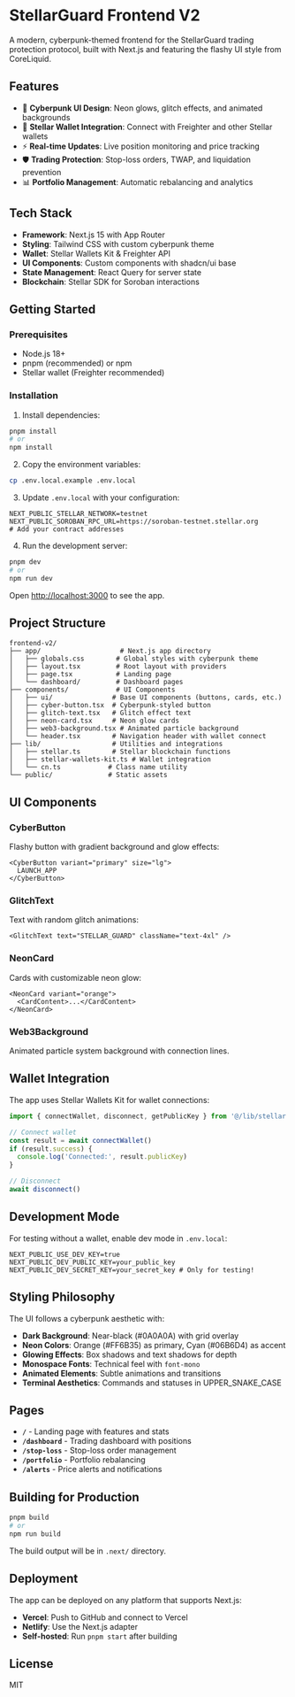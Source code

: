 # StellarGuard Frontend V2

A modern, cyberpunk-themed frontend for the StellarGuard trading protection protocol, built with Next.js and featuring the flashy UI style from CoreLiquid.

## Features

- 🎨 **Cyberpunk UI Design**: Neon glows, glitch effects, and animated backgrounds
- 🔐 **Stellar Wallet Integration**: Connect with Freighter and other Stellar wallets
- ⚡ **Real-time Updates**: Live position monitoring and price tracking
- 🛡️ **Trading Protection**: Stop-loss orders, TWAP, and liquidation prevention
- 📊 **Portfolio Management**: Automatic rebalancing and analytics

## Tech Stack

- **Framework**: Next.js 15 with App Router
- **Styling**: Tailwind CSS with custom cyberpunk theme
- **Wallet**: Stellar Wallets Kit & Freighter API
- **UI Components**: Custom components with shadcn/ui base
- **State Management**: React Query for server state
- **Blockchain**: Stellar SDK for Soroban interactions

## Getting Started

### Prerequisites

- Node.js 18+ 
- pnpm (recommended) or npm
- Stellar wallet (Freighter recommended)

### Installation

1. Install dependencies:
```bash
pnpm install
# or
npm install
```

2. Copy the environment variables:
```bash
cp .env.local.example .env.local
```

3. Update `.env.local` with your configuration:
```env
NEXT_PUBLIC_STELLAR_NETWORK=testnet
NEXT_PUBLIC_SOROBAN_RPC_URL=https://soroban-testnet.stellar.org
# Add your contract addresses
```

4. Run the development server:
```bash
pnpm dev
# or
npm run dev
```

Open [http://localhost:3000](http://localhost:3000) to see the app.

## Project Structure

```
frontend-v2/
├── app/                    # Next.js app directory
│   ├── globals.css        # Global styles with cyberpunk theme
│   ├── layout.tsx         # Root layout with providers
│   ├── page.tsx           # Landing page
│   └── dashboard/         # Dashboard pages
├── components/            # UI Components
│   ├── ui/               # Base UI components (buttons, cards, etc.)
│   ├── cyber-button.tsx  # Cyberpunk-styled button
│   ├── glitch-text.tsx   # Glitch effect text
│   ├── neon-card.tsx     # Neon glow cards
│   ├── web3-background.tsx # Animated particle background
│   └── header.tsx        # Navigation header with wallet connect
├── lib/                  # Utilities and integrations
│   ├── stellar.ts        # Stellar blockchain functions
│   ├── stellar-wallets-kit.ts # Wallet integration
│   └── cn.ts            # Class name utility
└── public/              # Static assets
```

## UI Components

### CyberButton
Flashy button with gradient background and glow effects:
```tsx
<CyberButton variant="primary" size="lg">
  LAUNCH_APP
</CyberButton>
```

### GlitchText
Text with random glitch animations:
```tsx
<GlitchText text="STELLAR_GUARD" className="text-4xl" />
```

### NeonCard
Cards with customizable neon glow:
```tsx
<NeonCard variant="orange">
  <CardContent>...</CardContent>
</NeonCard>
```

### Web3Background
Animated particle system background with connection lines.

## Wallet Integration

The app uses Stellar Wallets Kit for wallet connections:

```typescript
import { connectWallet, disconnect, getPublicKey } from '@/lib/stellar'

// Connect wallet
const result = await connectWallet()
if (result.success) {
  console.log('Connected:', result.publicKey)
}

// Disconnect
await disconnect()
```

## Development Mode

For testing without a wallet, enable dev mode in `.env.local`:

```env
NEXT_PUBLIC_USE_DEV_KEY=true
NEXT_PUBLIC_DEV_PUBLIC_KEY=your_public_key
NEXT_PUBLIC_DEV_SECRET_KEY=your_secret_key # Only for testing!
```

## Styling Philosophy

The UI follows a cyberpunk aesthetic with:
- **Dark Background**: Near-black (#0A0A0A) with grid overlay
- **Neon Colors**: Orange (#FF6B35) as primary, Cyan (#06B6D4) as accent
- **Glowing Effects**: Box shadows and text shadows for depth
- **Monospace Fonts**: Technical feel with `font-mono`
- **Animated Elements**: Subtle animations and transitions
- **Terminal Aesthetics**: Commands and statuses in UPPER_SNAKE_CASE

## Pages

- **`/`** - Landing page with features and stats
- **`/dashboard`** - Trading dashboard with positions
- **`/stop-loss`** - Stop-loss order management
- **`/portfolio`** - Portfolio rebalancing
- **`/alerts`** - Price alerts and notifications

## Building for Production

```bash
pnpm build
# or
npm run build
```

The build output will be in `.next/` directory.

## Deployment

The app can be deployed on any platform that supports Next.js:

- **Vercel**: Push to GitHub and connect to Vercel
- **Netlify**: Use the Next.js adapter
- **Self-hosted**: Run `pnpm start` after building

## License

MIT


